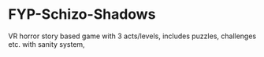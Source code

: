 # FYP-Schizo-Shadows
VR horror story based game with 3 acts/levels, includes puzzles, challenges etc. with sanity system,
